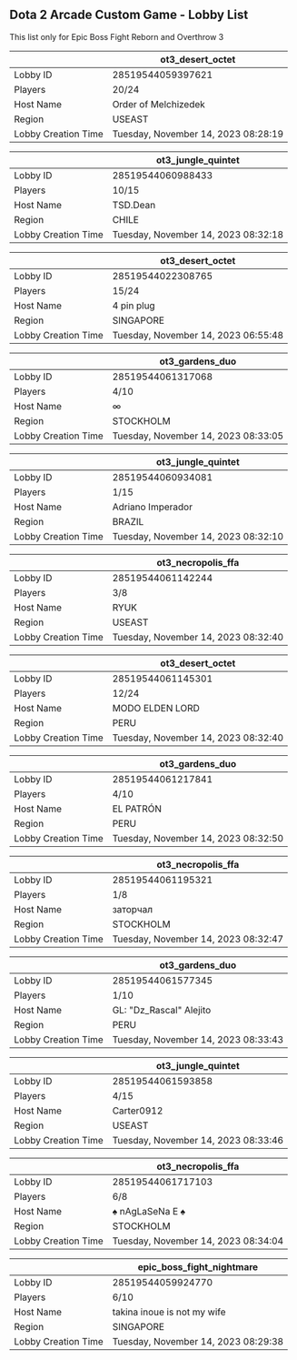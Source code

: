 ## Dota 2 Arcade Custom Game - Lobby List

This list only for Epic Boss Fight Reborn and Overthrow 3

|  | ot3_desert_octet |
| ------ | ------ |
| Lobby ID | 28519544059397621 |
| Players | 20/24 |
| Host Name | Order of Melchizedek |
| Region | USEAST |
| Lobby Creation Time | Tuesday, November 14, 2023 08:28:19 |


|  | ot3_jungle_quintet |
| ------ | ------ |
| Lobby ID | 28519544060988433 |
| Players | 10/15 |
| Host Name | TSD.Dean |
| Region | CHILE |
| Lobby Creation Time | Tuesday, November 14, 2023 08:32:18 |


|  | ot3_desert_octet |
| ------ | ------ |
| Lobby ID | 28519544022308765 |
| Players | 15/24 |
| Host Name | 4 pin plug |
| Region | SINGAPORE |
| Lobby Creation Time | Tuesday, November 14, 2023 06:55:48 |


|  | ot3_gardens_duo |
| ------ | ------ |
| Lobby ID | 28519544061317068 |
| Players | 4/10 |
| Host Name | ∞ |
| Region | STOCKHOLM |
| Lobby Creation Time | Tuesday, November 14, 2023 08:33:05 |


|  | ot3_jungle_quintet |
| ------ | ------ |
| Lobby ID | 28519544060934081 |
| Players | 1/15 |
| Host Name | Adriano Imperador |
| Region | BRAZIL |
| Lobby Creation Time | Tuesday, November 14, 2023 08:32:10 |


|  | ot3_necropolis_ffa |
| ------ | ------ |
| Lobby ID | 28519544061142244 |
| Players | 3/8 |
| Host Name | RYUK |
| Region | USEAST |
| Lobby Creation Time | Tuesday, November 14, 2023 08:32:40 |


|  | ot3_desert_octet |
| ------ | ------ |
| Lobby ID | 28519544061145301 |
| Players | 12/24 |
| Host Name | MODO ELDEN LORD |
| Region | PERU |
| Lobby Creation Time | Tuesday, November 14, 2023 08:32:40 |


|  | ot3_gardens_duo |
| ------ | ------ |
| Lobby ID | 28519544061217841 |
| Players | 4/10 |
| Host Name | EL PATRÓN |
| Region | PERU |
| Lobby Creation Time | Tuesday, November 14, 2023 08:32:50 |


|  | ot3_necropolis_ffa |
| ------ | ------ |
| Lobby ID | 28519544061195321 |
| Players | 1/8 |
| Host Name | заторчал |
| Region | STOCKHOLM |
| Lobby Creation Time | Tuesday, November 14, 2023 08:32:47 |


|  | ot3_gardens_duo |
| ------ | ------ |
| Lobby ID | 28519544061577345 |
| Players | 1/10 |
| Host Name | GL: "Dz_Rascal" Alejito |
| Region | PERU |
| Lobby Creation Time | Tuesday, November 14, 2023 08:33:43 |


|  | ot3_jungle_quintet |
| ------ | ------ |
| Lobby ID | 28519544061593858 |
| Players | 4/15 |
| Host Name | Carter0912 |
| Region | USEAST |
| Lobby Creation Time | Tuesday, November 14, 2023 08:33:46 |


|  | ot3_necropolis_ffa |
| ------ | ------ |
| Lobby ID | 28519544061717103 |
| Players | 6/8 |
| Host Name | ♠ nAgLaSeNa E ♠ |
| Region | STOCKHOLM |
| Lobby Creation Time | Tuesday, November 14, 2023 08:34:04 |


|  | epic_boss_fight_nightmare |
| ------ | ------ |
| Lobby ID | 28519544059924770 |
| Players | 6/10 |
| Host Name | takina inoue is not my wife |
| Region | SINGAPORE |
| Lobby Creation Time | Tuesday, November 14, 2023 08:29:38 |


